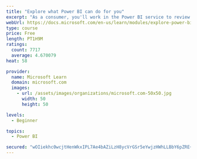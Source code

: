 ```yaml
---
title: "Explore what Power BI can do for you"
excerpt: "As a consumer, you'll work in the Power BI service to review and interact with content that has been shared with you. This module provides the foundational information that you need to work effectively in the Power BI service."
webUrl: https://docs.microsoft.com/en-us/learn/modules/explore-power-bi-service/
type: course
price: Free
length: PT1H9M
ratings:
  count: 7717
  average: 4.670079
heat: 58

provider:
  name: Microsoft Learn
  domain: microsoft.com
  images:
    - url: /assets/images/organizations/microsoft.com-50x50.jpg
      width: 50
      height: 50

levels:
  - Beginner

topics:
  - Power BI

secured: "wOIiekhc0wcjtHenWkxIPL7Ae4bAZiLzH8ycVrGSr5eYwjzHWhLLBbY6pZRE+H4oRcNgxVU72FLAHb+AtnWsi91vwH4+YORe/QjjHgE+eik7PoEszZNx/ke6wT5akDP+a9nZD/vs1uAYL65AgzIGCdFE6djWThojAcXeCAgwE0Q2Xm8Ne1o0oE0xBc547uPncm0IMueBw2UHDozDKnh/mP9VbEbrT8JVgjLPNnCyCBaNkjseSns93CV/Ws1eSVV/AlNjlvIp/Bv9bx6kb3x9ynggTbkzgmpRfPQIGjo+TcZs57OxG/yTeYB39zzGvgeHEE/vVIydZYrfwPy9m+o3Q0BY0sL81Ak2g4OW9kmZT5nF5cfZvtV50t3+ozHESlyMdQXeCE4qIE0TGTjJGQtc276qtF6uJRRZWBiYCYCEoiw=;1bej7uSkxRuQS3n7ldb42A=="
---
```


